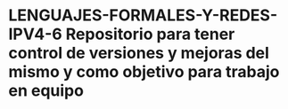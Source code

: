 # LENGUAJES-FORMALES-Y-REDES-IPV4-6 Repositorio para tener control de versiones y mejoras del mismo y como  objetivo para trabajo en equipo